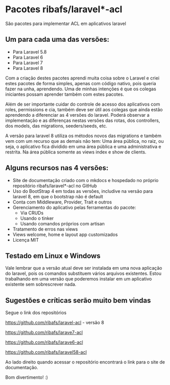 # Pacotes ribafs/laravel*-acl

São pacotes para implementar ACL em aplicativos laravel

## Um para cada uma das versões:

- Para Laravel 5.8
- Para Laravel 6
- Para Laravel 7
- Para Laravel 8

Com a criação destes pacotes aprendi muita coisa sobre o Laravel e criei estes pacotes de forma simples, apenas com código nativo, pois queria fazer na unha, aprendendo. Uma de minhas intenções é que os colegas iniciantes possam aprender também com estes pacotes.

Além de ser importante cuidar do controle de acesso dos aplicativos com roles, permissions e cia, também deve ser útil aos colegas que ainda estão aprendendo a diferenciar as 4 versões do laravel. Poderá observar a implementação e as diferenças nestas versões das rotas, dos controllers, dos models, das migrations, seeders/seeds, etc.

A versão para laravel 8 utiliza os métodos novos das migrations e também vem com um recurso que as demais não tem: Uma área pública, no raiz, ou seja, o aplicativo fica dividido em uma área pública e uma administrativa e restrita. Na área pública somente as views index e show de clients.

## Alguns recursos nas 4 versões:

- Site de documentação criado com o mkdocs e hospedado no próprio repositório ribafs/laravel*-acl no GitHub
- Uso do BootStrap 4 em todas as versões, includive na versão para laravel 8, em que o bootstrap não é default
- Conta com Middleware, Provider, Trait e outros
- Gerenciamento do aplicativo pelas ferramentas do pacote:
    - Via CRUDs
    - Usando o tinker
    - Usando comandos próprios com artisan
- Tratamento de erros nas views
- Views welcome, home e layout app customizados
- Licença MIT

## Testado em Linux e Windows

Vale lembrar que a versão atual deve ser instalada em uma nova aplicação do laravel, pois os comandos substituem vários arquivos existentes. Estou trabalhando em uma versão que poderemos instalar em um aplicativo existente sem sobrescrever nada.

## Sugestões e críticas serão muito bem vindas

Segue o link dos repositórios

https://github.com/ribafs/laravel-acl - versão 8

https://github.com/ribafs/larave7-acl

https://github.com/ribafs/larave6-acl

https://github.com/ribafs/laravel58-acl

Ao lado direito quando acessar o repositório encontrará o link para o site de documentação.

Bom divertimento! :)

